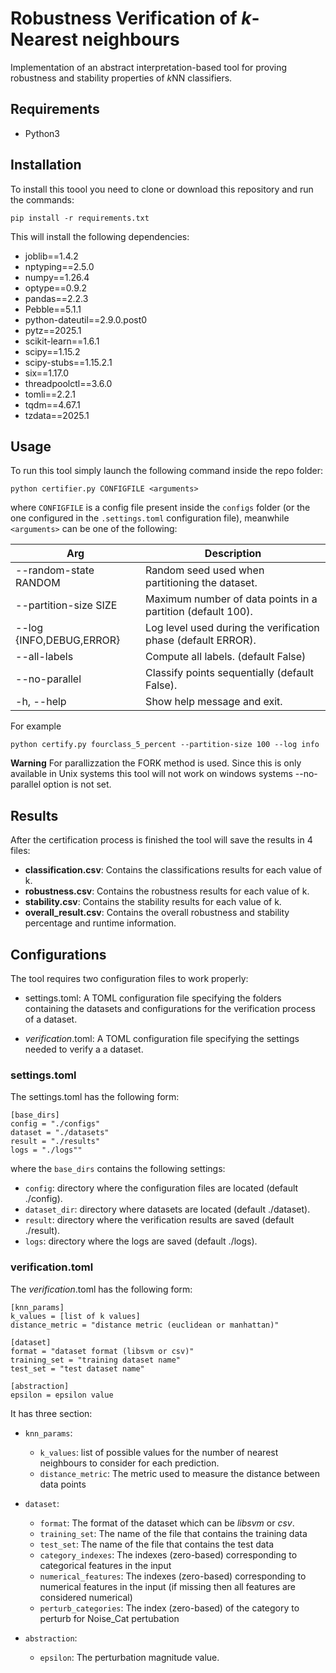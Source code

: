 # Robustness Verification of *k*-Nearest neighbours

Implementation of an abstract interpretation-based tool for proving robustness and stability properties of *k*NN classifiers.

## Requirements
- Python3

## Installation
To install this toool you need to clone or download this repository and run the commands:
```[bash]
pip install -r requirements.txt
```
This will install the following dependencies:
- joblib==1.4.2
- nptyping==2.5.0
- numpy==1.26.4
- optype==0.9.2
- pandas==2.2.3
- Pebble==5.1.1
- python-dateutil==2.9.0.post0
- pytz==2025.1
- scikit-learn==1.6.1
- scipy==1.15.2
- scipy-stubs==1.15.2.1
- six==1.17.0
- threadpoolctl==3.6.0
- tomli==2.2.1
- tqdm==4.67.1
- tzdata==2025.1

## Usage

To run this tool simply launch the following command inside the repo folder:

```[bash]
python certifier.py CONFIGFILE <arguments>
```
where `CONFIGFILE` is a config file present inside the `configs` folder (or the
one configured in the `.settings.toml` configuration file), meanwhile `<arguments>`
can be one of the following:

|  Arg | Description  |
|---|---|
| --random-state RANDOM | Random seed used when partitioning the dataset. |
| --partition-size SIZE | Maximum number of data points in a partition (default 100). |
| --log  {INFO,DEBUG,ERROR}  | Log level used during the verification phase (default ERROR).  |
| --all-labels  | Compute all labels. (default False)  |
| --no-parallel | Classify points sequentially (default False).  |
| -h, --help  | Show help message and exit.  |

For example

```[bash]
python certify.py fourclass_5_percent --partition-size 100 --log info
```
**Warning**
For parallizzation the FORK method is used. Since this is only available in Unix systems this tool will not work on windows systems --no-parallel option is not set.

## Results
After the certification process is finished the tool will save the results in 4 files:
- **classification.csv**: Contains the classifications results for each value of k.
- **robustness.csv**: Contains the robustness results for each value of k.
- **stability.csv**: Contains the stability results for each value of k.
- **overall_result.csv**: Contains the overall robustness and stability percentage and
                          runtime information.

## Configurations

The tool requires two configuration files to work properly:

- settings.toml: A TOML configuration file specifying the folders containing the datasets
                 and configurations for the verification process of a dataset.

- *verification*.toml: A TOML configuration file specifying the settings needed to verify a
                     a dataset.

### settings.toml

The settings.toml has the following form:
```
[base_dirs]
config = "./configs"
dataset = "./datasets"
result = "./results"
logs = "./logs""
```
where the `base_dirs` contains the following settings:

- `config`: directory where the configuration files are located (default ./config).
- `dataset_dir`: directory where datasets are located  (default ./dataset).
- `result`: directory where the verification results are saved  (default ./result).
- `logs`: directory where the logs are saved  (default ./logs).

### verification.toml

The *verification*.toml has the following form:
```
[knn_params]
k_values = [list of k values]
distance_metric = "distance metric (euclidean or manhattan)"

[dataset]
format = "dataset format (libsvm or csv)"
training_set = "training dataset name"
test_set = "test dataset name"

[abstraction]
epsilon = epsilon value
```
It has three section:

- `knn_params`:
  - `k_values`: list of possible values for the number of nearest neighbours to consider for each prediction.
  - `distance_metric`: The metric used to measure the distance between data points

- `dataset`:
  - `format`: The format of the dataset which can be *libsvm* or *csv*.
  - `training_set`: The name of the file that contains the training data
  - `test_set`:  The name of the file that contains the test data
  - `category_indexes`: The indexes (zero-based) corresponding to categorical features in the input
  - `numerical_features`: The indexes (zero-based) corresponding to numerical features in the input (if missing then all features are considered numerical)
  - `perturb_categories`: The index  (zero-based) of the category to perturb for Noise_Cat pertubation

- `abstraction`:
  - `epsilon`: The perturbation magnitude value.
